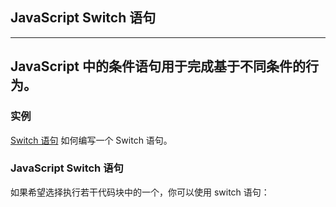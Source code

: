## JavaScript Switch 语句

------------------
**JavaScript 中的条件语句用于完成基于不同条件的行为。**
------------------

### 实例

[Switch 语句](http://www.w3school.com.cn/tiy/t.asp?f=jseg_switch)
  如何编写一个 Switch 语句。

### JavaScript Switch 语句

如果希望选择执行若干代码块中的一个，你可以使用 switch 语句：


